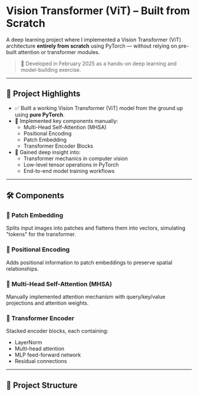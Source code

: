 # Vision Transformer (ViT) – Built from Scratch

A deep learning project where I implemented a Vision Transformer (ViT) architecture **entirely from scratch** using PyTorch — without relying on pre-built attention or transformer modules.

> 📅 Developed in February 2025 as a hands-on deep learning and model-building exercise.

---

## 🚀 Project Highlights

- ✅ Built a working Vision Transformer (ViT) model from the ground up using **pure PyTorch**.
- 🧠 Implemented key components manually:
  - Multi-Head Self-Attention (MHSA)
  - Positional Encoding
  - Patch Embedding
  - Transformer Encoder Blocks
- 🔬 Gained deep insight into:
  - Transformer mechanics in computer vision
  - Low-level tensor operations in PyTorch
  - End-to-end model training workflows

---

## 🛠️ Components

### 🔹 Patch Embedding
Splits input images into patches and flattens them into vectors, simulating "tokens" for the transformer.

### 🔹 Positional Encoding
Adds positional information to patch embeddings to preserve spatial relationships.

### 🔹 Multi-Head Self-Attention (MHSA)
Manually implemented attention mechanism with query/key/value projections and attention weights.

### 🔹 Transformer Encoder
Stacked encoder blocks, each containing:
- LayerNorm
- Multi-head attention
- MLP feed-forward network
- Residual connections

---

## 📂 Project Structure

